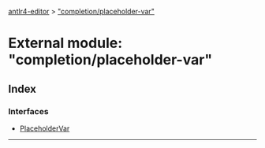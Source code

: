 [antlr4-editor](../README.md) > ["completion/placeholder-var"](../modules/_completion_placeholder_var_.md)

# External module: "completion/placeholder-var"

## Index

### Interfaces

* [PlaceholderVar](../interfaces/_completion_placeholder_var_.placeholdervar.md)

---


